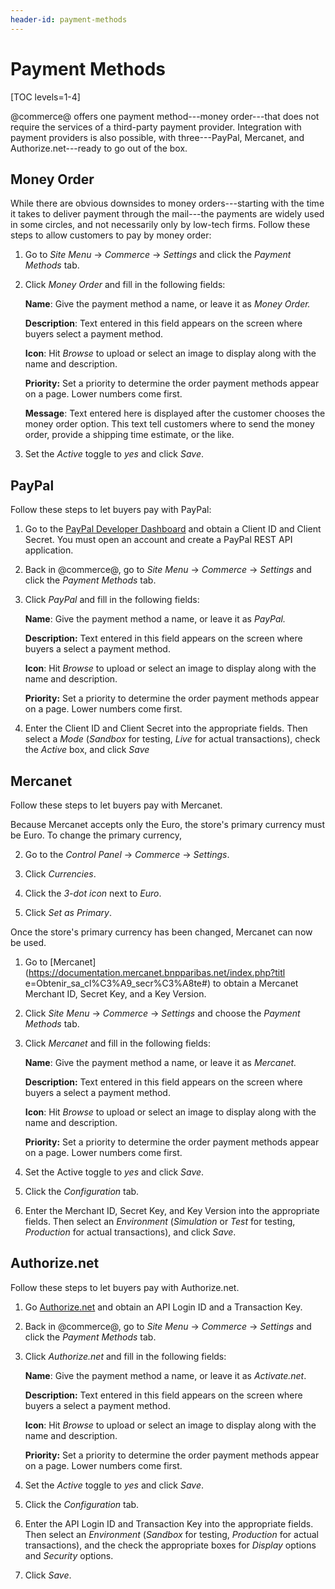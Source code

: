 ```yaml
---
header-id: payment-methods
---
```


# Payment Methods

[TOC levels=1-4]

@commerce@ offers one payment method---money order---that does not require the
services of a third-party payment provider. Integration with payment providers
is also possible, with three---PayPal, Mercanet, and Authorize.net---ready to go
out of the box.

## Money Order

While there are obvious downsides to money orders---starting with the time it
takes to deliver payment through the mail---the payments are widely used in some
circles, and not necessarily only by low-tech firms. Follow these steps to allow
customers to pay by money order:

1.  Go to *Site Menu* &rarr; *Commerce* &rarr; *Settings* and click the
    *Payment Methods* tab.

2.  Click *Money Order* and fill in the following fields:

    **Name**: Give the payment method a name, or leave it as *Money Order.*

    **Description**: Text entered in this field appears on the screen where
    buyers select a payment method.

    **Icon**: Hit *Browse* to upload or select an image to display along with
    the name and description.

    **Priority:** Set a priority to determine the order payment methods appear
    on a page. Lower numbers come first.

    **Message**: Text entered here is displayed after the customer chooses the
    money order option. This text tell customers where to send the money order,
    provide a shipping time estimate, or the like.

3.  Set the *Active* toggle to *yes* and click *Save*.

## PayPal

Follow these steps to let buyers pay with PayPal:

1.  Go to the
    [PayPal Developer
    Dashboard](https://developer.paypal.com/developer/applications/create) and
    obtain a Client ID and Client Secret. You must open an account and create
    a PayPal REST API application.

2.  Back in @commerce@, go to *Site Menu* &rarr; *Commerce* &rarr; *Settings*
    and click the *Payment Methods* tab.

3.  Click *PayPal* and fill in the following fields:

    **Name**: Give the payment method a name, or leave it as *PayPal.*

    **Description:** Text entered in this field appears on the screen where
    buyers a select a payment method.

    **Icon**: Hit *Browse* to upload or select an image to display along with
    the name and description.

    **Priority:** Set a priority to determine the order payment methods appear
    on a page. Lower numbers come first.

4.  Enter the Client ID and Client Secret into the appropriate fields. Then
    select a *Mode* (*Sandbox* for testing, *Live* for actual transactions),
    check the *Active* box, and click *Save*

## Mercanet

Follow these steps to let buyers pay with Mercanet.

Because Mercanet accepts only the Euro, the store's primary currency must be
Euro. To change the primary currency,

2.  Go to the *Control Panel* &rarr; *Commerce* &rarr; *Settings*.

3.  Click _Currencies_.

4.  Click the _3-dot icon_ next to *Euro*.

5.  Click _Set as Primary_.

Once the store's primary currency has been changed, Mercanet can now be used.

1.  Go to
    [Mercanet](https://documentation.mercanet.bnpparibas.net/index.php?titl e=Obtenir_sa_cl%C3%A9_secr%C3%A8te#) 
    to obtain a Mercanet Merchant ID, Secret Key, and a Key Version.

2.  Click *Site Menu* &rarr; *Commerce* &rarr; *Settings*
    and choose the *Payment Methods* tab.

3.  Click *Mercanet* and fill in the following fields:

    **Name**: Give the payment method a name, or leave it as *Mercanet.*

    **Description:** Text entered in this field appears on the screen where
    buyers a select a payment method.

    **Icon**: Hit *Browse* to upload or select an image to display along with
    the name and description.

    **Priority:** Set a priority to determine the order payment methods appear
    on a page. Lower numbers come first.

4.  Set the Active toggle to *yes* and click *Save*.

5.  Click the *Configuration* tab.

6.  Enter the Merchant ID, Secret Key, and Key Version into the appropriate
    fields. Then select an *Environment* (*Simulation* or *Test* for testing,
    *Production* for actual transactions), and click *Save*. 

## Authorize.net

Follow these steps to let buyers pay with Authorize.net. 

1. Go [Authorize.net](https://support.authorize.net/s/article/How-do-I-obtain-my-API-Login-ID-and-Transaction-Key) 
   and obtain an API Login ID and a Transaction Key.

2. Back in @commerce@, go to *Site Menu* &rarr; *Commerce* &rarr; *Settings*
   and click the *Payment Methods* tab.

3. Click *Authorize.net* and fill in the following fields:

   **Name**: Give the payment method a name, or leave it as *Activate.net*.

   **Description:** Text entered in this field appears on the screen where
   buyers a select a payment method.

   **Icon**: Hit *Browse* to upload or select an image to display along with
   the name and description.

   **Priority:** Set a priority to determine the order payment methods appear
   on a page. Lower numbers come first.

4.  Set the *Active* toggle to *yes* and click *Save*.

5.  Click the *Configuration* tab.

6.  Enter the API Login ID and Transaction Key into the appropriate fields. Then
    select an *Environment* (*Sandbox* for testing, *Production* for actual transactions),
    and the check the appropriate boxes for *Display* options and *Security* options.

7. Click *Save*.
